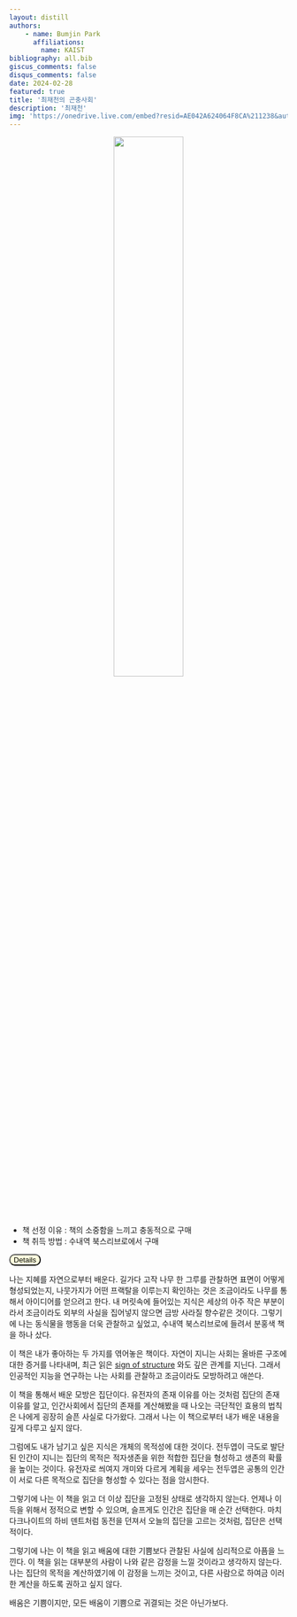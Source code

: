 ```yaml
---
layout: distill
authors: 
    - name: Bumjin Park
      affiliations:
        name: KAIST
bibliography: all.bib
giscus_comments: false
disqus_comments: false
date: 2024-02-28
featured: true
title: '최재천의 곤충사회'
description: '최재천'
img: 'https://onedrive.live.com/embed?resid=AE042A624064F8CA%211238&authkey=%21AOkR7zN7njkXG08&width=592&height=802'
---
```



<center>
<img src="https://onedrive.live.com/embed?resid=AE042A624064F8CA%211238&authkey=%21AOkR7zN7njkXG08&width=592&height=802" style="width:50%">
</center>


* 책 선정 이유 : 책의 소중함을 느끼고 충동적으로 구매
* 책 취득 방법 : 수내역 북스리브로에서 구매


<button onclick="myFunction(6)" style="background-color:#FFFFDD;border-radius:10px">Details</button>

나는 지혜를 자연으로부터 배운다. 
길가다 고작 나무 한 그루를 관찰하면 표면이 어떻게 형성되었는지, 나뭇가지가 어떤 프랙탈을 이루는지 확인하는 것은 조금이라도 나무를 통해서 아이디어를 얻으려고 한다. 내 머릿속에 들어있는 지식은 세상의 아주 작은 부분이라서 조금이라도 외부의 사실을 집어넣지 않으면 금방 사라질 향수같은 것이다. 그렇기에 나는 동식물을 행동을 더욱 관찰하고 싶었고, 수내역 북스리브로에 들려서 분홍색 책을 하나 샀다. 

이 책은 내가 좋아하는 두 가지를 엮어놓은 책이다. 자연이 지니는 사회는 올바른 구조에 대한 증거를 나타내며, 최근 읽은 [sign of structure](https://www.anthropic.com/news/transformer-circuits) 와도 깊은 관계를 지닌다. 그래서 인공적인 지능을 연구하는 나는 사회를 관찰하고 조금이라도 모방하려고 애쓴다. 

이 책을 통해서 배운 모방은 집단이다. 유전자의 존재 이유를 아는 것처럼 집단의 존재 이유를 알고, 인간사회에서 집단의 존재를 계산해봤을 때 나오는 극단적인 효용의 법칙은 나에게 굉장히 슬픈 사실로 다가왔다. 그래서 나는 이 책으로부터 내가 배운 내용을 깊게 다루고 싶지 않다. 

그럼에도 내가 남기고 싶은 지식은 개체의 목적성에 대한 것이다. 전두엽이 극도로 발단된 인간이 지니는 집단의 목적은 적자생존을 위한 적합한 집단을 형성하고 생존의 확률을 높이는 것이다. 유전자로 씌여지 개미와 다르게 계획을 세우는 전두엽은 공통의 인간이 서로 다른 목적으로 집단을 형성할 수 있다는 점을 암시한다. 

그렇기에 나는 이 책을 읽고 더 이상 집단을 고정된 상태로 생각하지 않는다. 언제나 이득을 위해서 정적으로 변할 수 있으며, 슬프게도 인간은 집단을 매 순간 선택한다. 마치 다크나이트의 하비 덴트처럼 동전을 던져서 오늘의 집단을 고르는 것처럼, 집단은 선택적이다. 

그렇기에 나는 이 책을 읽고 배움에 대한 기쁨보다 관찰된 사실에 심리적으로 아픔을 느낀다. 이 책을 읽는 대부분의 사람이 나와 같은 감정을 느낄 것이라고 생각하지 않는다. 나는 집단의 목적을 계산하였기에 이 감정을 느끼는 것이고, 다른 사람으로 하여금 이러한 계산을 하도록 권하고 싶지 않다. 

배움은 기쁨이지만, 모든 배움이 기쁨으로 귀결되는 것은 아닌가보다. 

<div id="6" style="display:none;border:3px solid #DDDDDD;padding:1rem;" markdown="1">


</div>




<script>
function myFunction(n) {
  var x = document.getElementById(n);
  if (x.style.display === "none") {
    x.style.display = "block";
  } else {
    x.style.display = "none";
  }
}
</script>